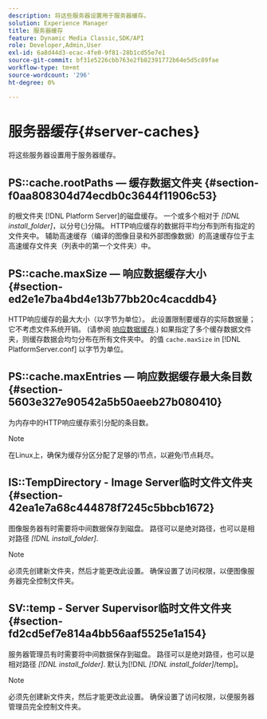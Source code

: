 ```yaml
---
description: 将这些服务器设置用于服务器缓存。
solution: Experience Manager
title: 服务器缓存
feature: Dynamic Media Classic,SDK/API
role: Developer,Admin,User
exl-id: 6a8d44d3-ecac-4fe0-9f81-28b1cd55e7e1
source-git-commit: bf31e5226cbb763e2fb82391772b64e5d5c89fae
workflow-type: tm+mt
source-wordcount: '296'
ht-degree: 0%

---
```


# 服务器缓存{#server-caches}

将这些服务器设置用于服务器缓存。

## PS::cache.rootPaths — 缓存数据文件夹 {#section-f0aa808304d74ecdb0c3644f11906c53}

的根文件夹 [!DNL Platform Server]的磁盘缓存。 一个或多个相对于 *[!DNL install_folder]*，以分号(;)分隔。 HTTP响应缓存的数据将平均分布到所有指定的文件夹中。 辅助高速缓存（编译的图像目录和外部图像数据）的高速缓存位于主高速缓存文件夹（列表中的第一个文件夹）中。

## PS::cache.maxSize — 响应数据缓存大小 {#section-ed2e1e7ba4bd4e13b77bb20c4cacddb4}

HTTP响应缓存的最大大小（以字节为单位）。 此设置限制要缓存的实际数据量；它不考虑文件系统开销。 (请参阅 [响应数据缓存](../../../../is-api/image-serving-api-ref/c-configuration-and-administration/c-data-caches/c-response-data-cache.md#concept-81ea996c242441f2a69f7e9d9b3a29ca).) 如果指定了多个缓存数据文件夹，则缓存数据会均匀分布在所有文件夹中。 的值 `cache.maxSize` in [!DNL PlatformServer.conf] 以字节为单位。

## PS::cache.maxEntries — 响应数据缓存最大条目数 {#section-5603e327e90542a5b50aeeb27b080410}

为内存中的HTTP响应缓存索引分配的条目数。

>[!NOTE]
>
>在Linux上，确保为缓存分区分配了足够的i节点，以避免i节点耗尽。

## IS::TempDirectory - Image Server临时文件文件夹 {#section-42ea1e7a68c444878f7245c5bbcb1672}

图像服务器有时需要将中间数据保存到磁盘。 路径可以是绝对路径，也可以是相对路径 *[!DNL install_folder]*.

>[!NOTE]
>
>必须先创建新文件夹，然后才能更改此设置。 确保设置了访问权限，以便图像服务器完全控制文件夹。

## SV::temp - Server Supervisor临时文件文件夹 {#section-fd2cd5ef7e814a4bb56aaf5525e1a154}

服务器管理员有时需要将中间数据保存到磁盘。 路径可以是绝对路径，也可以是相对路径 *[!DNL install_folder]*. 默认为[!DNL  *[!DNL install_folder]*/temp]。

>[!NOTE]
>
>必须先创建新文件夹，然后才能更改此设置。 确保设置了访问权限，以便服务器管理员完全控制文件夹。
